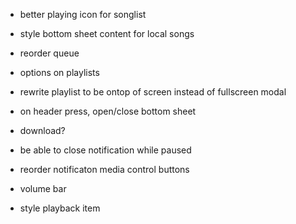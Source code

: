 - better playing icon for songlist
- style bottom sheet content for local songs
- reorder queue
- options on playlists
- rewrite playlist to be ontop of screen instead of fullscreen modal

- on header press, open/close bottom sheet

- download?
- be able to close notification while paused
- reorder notificaton media control buttons
- volume bar
- style playback item

